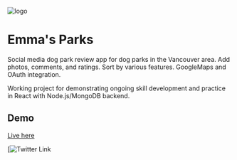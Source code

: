 ![logo](emmalogo.jpg)

# Emma's Parks

Social media dog park review app for dog parks in the Vancouver area.  Add photos, comments, and ratings.  Sort by various features.  GoogleMaps and OAuth integration.

Working project for demonstrating ongoing skill development and practice in React with Node.js/MongoDB backend.

## Demo
[Live here](https://emmaslist.netlify.app/)

[![Twitter Link](https://img.shields.io/twitter/follow/witchadora?style=social)
